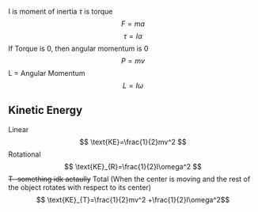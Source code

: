 I is moment of inertia
$\tau$ is torque
$$
F=ma
$$
$$
\tau=I\alpha
$$
If Torque is 0, then angular momentum is 0
$$
P=mv
$$
L = Angular Momentum
$$
L=I\omega
$$
## Kinetic Energy
Linear
$$
\text{KE}=\frac{1}{2}mv^2
$$
Rotational
$$
\text{KE}_{R}=\frac{1}{2}I\omega^2
$$
~~T- something idk actaully~~
Total (When the center is moving and the rest of the object rotates with respect to its center)
$$
\text{KE}_{T}=\frac{1}{2}mv^2
+\frac{1}{2}I\omega^2$$
